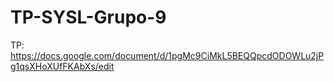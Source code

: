 # TP-SYSL-Grupo-9

TP: https://docs.google.com/document/d/1pgMc9CiMkL5BEQQpcdODOWLu2jPg1qsXHoXUfFKAbXs/edit

